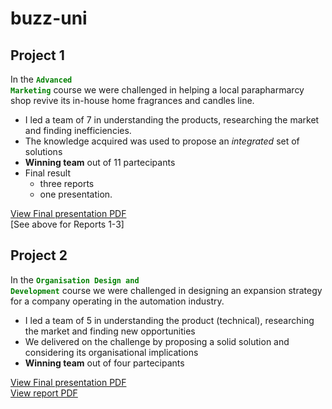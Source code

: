 # buzz-uni

## Project 1

In the <code style="color : green">**Advanced Marketing**</code> course we were challenged in helping a local parapharmarcy shop revive its in-house home fragrances and candles line.
* I led a team of 7 in understanding the products, researching the market and finding inefficiencies.
* The knowledge acquired was used to propose an _integrated_ set of solutions
* **Winning team** out of 11 partecipants
* Final result
   * three reports
   * one presentation.

[View Final presentation PDF](Edelweiss_presentation.pdf)  
[See above for Reports 1-3]
 
 ## Project 2

In the <code style="color : green">**Organisation Design and Development**</code> course we were challenged in designing an expansion strategy for a company operating in the automation industry. 
* I led a team of 5 in understanding the product (technical), researching the market and finding new opportunities
* We delivered on the challenge by proposing a solid solution and considering its organisational implications
* **Winning team** out of four partecipants 

[View Final presentation PDF](BDFPresentation_Ciss.pdf)  
[View report PDF](Ciss.Tidiane.2097343_BDF.pdf)
